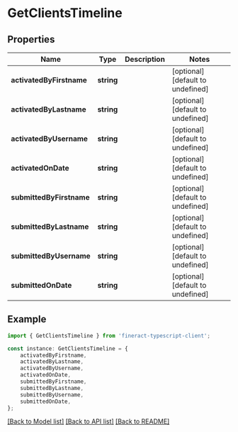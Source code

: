 # GetClientsTimeline


## Properties

Name | Type | Description | Notes
------------ | ------------- | ------------- | -------------
**activatedByFirstname** | **string** |  | [optional] [default to undefined]
**activatedByLastname** | **string** |  | [optional] [default to undefined]
**activatedByUsername** | **string** |  | [optional] [default to undefined]
**activatedOnDate** | **string** |  | [optional] [default to undefined]
**submittedByFirstname** | **string** |  | [optional] [default to undefined]
**submittedByLastname** | **string** |  | [optional] [default to undefined]
**submittedByUsername** | **string** |  | [optional] [default to undefined]
**submittedOnDate** | **string** |  | [optional] [default to undefined]

## Example

```typescript
import { GetClientsTimeline } from 'fineract-typescript-client';

const instance: GetClientsTimeline = {
    activatedByFirstname,
    activatedByLastname,
    activatedByUsername,
    activatedOnDate,
    submittedByFirstname,
    submittedByLastname,
    submittedByUsername,
    submittedOnDate,
};
```

[[Back to Model list]](../README.md#documentation-for-models) [[Back to API list]](../README.md#documentation-for-api-endpoints) [[Back to README]](../README.md)
